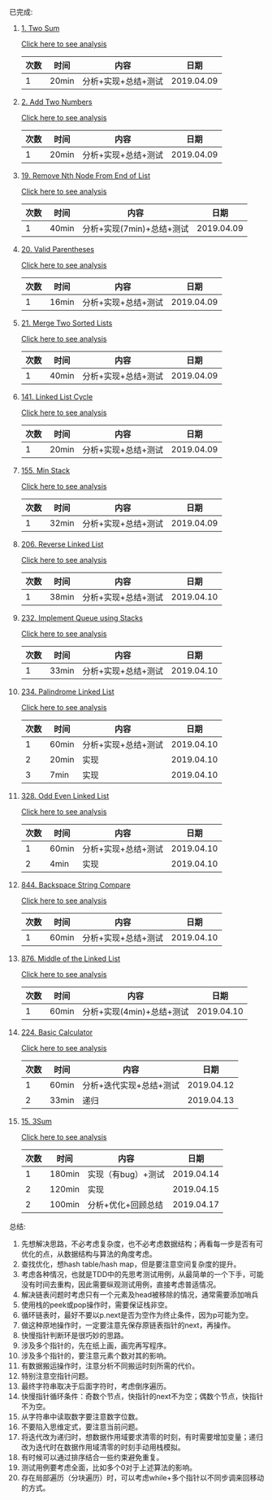 已完成:
1. [1. Two Sum](https://leetcode.com/problems/two-sum/)
   
   [Click here to see analysis](src/main/java/twosum/analysis.md)
   
   | 次数 | 时间 | 内容 | 日期 |
   | ------ | ------ | ------ | ------ |
   | 1 | 20min | 分析+实现+总结+测试 |2019.04.09|
   
1. [2. Add Two Numbers](https://leetcode.com/problems/add-two-numbers/)
   
   [Click here to see analysis](src/main/java/addtwonumbers/analysis.md)

   | 次数 | 时间 | 内容 | 日期 |
   | ------ | ------ | ------ | ------ |
   | 1 | 20min | 分析+实现+总结+测试 |2019.04.09|
   
1. [19. Remove Nth Node From End of List](https://leetcode.com/problems/remove-nth-node-from-end-of-list/)
   
   [Click here to see analysis](src/main/java/removeNthNode/analysis.md)

   | 次数 | 时间 | 内容 | 日期 |
   | ------ | ------ | ------ | ------ |
   | 1 | 40min | 分析+实现(7min)+总结+测试 | 2019.04.09|
   
1. [20. Valid Parentheses](https://leetcode.com/problems/valid-parentheses/)

   [Click here to see analysis](src/main/java/validparentheses/analysis.md)

   | 次数 | 时间 | 内容 | 日期 |
   | ------ | ------ | ------ | ------ |
   | 1 | 16min | 分析+实现+总结+测试 |2019.04.09|
   
1. [21. Merge Two Sorted Lists](https://leetcode.com/problems/merge-two-sorted-lists/)

   [Click here to see analysis](src/main/java/mergetwosortedlist/analysis.md)

   | 次数 | 时间 | 内容 | 日期 |
   | ------ | ------ | ------ | ------ |
   | 1 | 40min | 分析+实现+总结+测试 | 2019.04.09|
   
1. [141. Linked List Cycle](https://leetcode.com/problems/linked-list-cycle/)

   [Click here to see analysis](src/main/java/linklistcycle/analysis.md)

   | 次数 | 时间 | 内容 | 日期 |
   | ------ | ------ | ------ | ------ |
   | 1 | 20min | 分析+实现+总结+测试 | 2019.04.09|

1. [155. Min Stack](https://leetcode.com/problems/min-stack/)

   [Click here to see analysis](src/main/java/minstack/anaysis.md)

   | 次数 | 时间 | 内容 | 日期 |
   | ------ | ------ | ------ | ------ |
   | 1 | 32min | 分析+实现+总结+测试 | 2019.04.09|

1. [206. Reverse Linked List](https://leetcode.com/problems/reverse-linked-list/)

   [Click here to see analysis](src/main/java/reverselinkedlist/analysis.md)

   | 次数 | 时间 | 内容 | 日期 |
   | ------ | ------ | ------ | ------|
   | 1 | 38min | 分析+实现+总结+测试 |2019.04.10|

1. [232. Implement Queue using Stacks](https://leetcode.com/problems/implement-queue-using-stacks/)

   [Click here to see analysis](src/main/java/implementqueueusingstacks/analysis.md)

   | 次数 | 时间 | 内容 | 日期 |
   | ------ | ------ | ------ | ------|
   | 1 | 33min | 分析+实现+总结+测试 |2019.04.10|
   
1. [234. Palindrome Linked List](https://leetcode.com/problems/palindrome-linked-list/)

   [Click here to see analysis](src/main/java/palindromelinkedlist/analysis.md)

   | 次数 | 时间 | 内容 | 日期 |
   | ------ | ------ | ------ | ------ |
   | 1 | 60min | 分析+实现+总结+测试 |2019.04.10|
   | 2 | 20min | 实现 |2019.04.10|
   | 3 | 7min  | 实现 |2019.04.10|

1. [328. Odd Even Linked List](https://leetcode.com/problems/odd-even-linked-list/)

   [Click here to see analysis](src/main/java/oddevenlinkedlist/analysis.md)

   | 次数 | 时间 | 内容 |日期
   | ------ | ------ | ------ | ------|
   | 1 | 60min | 分析+实现+总结+测试 |2019.04.10|
   | 2 | 4min | 实现 |2019.04.10|
   
1. [844. Backspace String Compare](https://leetcode.com/problems/backspace-string-compare/)

   [Click here to see analysis](src/main/java/backspacestringcompare/analysis.md)

   | 次数 | 时间 | 内容 |日期
   | ------ | ------ | ------ | ------|
   | 1 | 60min | 分析+实现+总结+测试 |2019.04.10|

1. [876. Middle of the Linked List](https://leetcode.com/problems/middle-of-the-linked-list/)

   [Click here to see analysis](src/main/java/middleoflinkedlist/analysis.md)

   | 次数 | 时间 | 内容 |日期
   | ------ | ------ | ------ | ------|
   | 1 | 60min | 分析+实现(4min)+总结+测试 |2019.04.10|

1. [224. Basic Calculator](https://leetcode.com/problems/basic-calculator/)

   [Click here to see analysis](src/main/java/basiccalculator/analysis.md)

   | 次数 | 时间 | 内容 |日期
   | ------ | ------ | ------ | ------|
   | 1 | 60min | 分析+迭代实现+总结+测试 |2019.04.12|
   | 2 | 33min | 递归 |2019.04.13|

1. [15. 3Sum](https://leetcode.com/problems/3sum/)

   [Click here to see analysis](src/main/java/threesum/analysis.md)

   | 次数 | 时间 | 内容 |日期
   | ------ | ------ | ------ | ------|
   | 1 | 180min | 实现（有bug）+测试 |2019.04.14|
   | 2 | 120min | 实现 |2019.04.15|
   | 2 | 100min | 分析+优化+回顾总结 |2019.04.17|
总结:
1. 先想解决思路，不必考虑复杂度，也不必考虑数据结构；再看每一步是否有可优化的点，从数据结构与算法的角度考虑。
1. 查找优化，想hash table/hash map，但是要注意空间复杂度的提升。
1. 考虑各种情况，也就是TDD中的先思考测试用例，从最简单的一个下手，可能没有时间去重构，因此需要纵观测试用例，直接考虑普适情况。
1. 解决链表问题时考虑只有一个元素及head被移除的情况，通常需要添加哨兵
1. 使用栈的peek或pop操作时，需要保证栈非空。
1. 循环链表时，最好不要以p.next是否为空作为终止条件，因为p可能为空。
1. 做这种原地操作时，一定要注意先保存原链表指针的next，再操作。
1. 快慢指针判断环是很巧妙的思路。
1. 涉及多个指针的，先在纸上画，画完再写程序。
1. 涉及多个指针的，要注意元素个数对其的影响。
1. 有数据搬运操作时，注意分析不同搬运时刻所需的代价。
1. 特别注意空指针问题。
1. 最终字符串取决于后面字符时，考虑倒序遍历。
1. 快慢指针循环条件：奇数个节点，快指针的next不为空；偶数个节点，快指针不为空。
1. 从字符串中读取数字要注意数字位数。
1. 不要陷入思维定式，要注意当前问题。
1. 将迭代改为递归时，想数据作用域要求清零的时刻，有时需要增加变量；递归改为迭代时在数据作用域清零的时刻手动用栈模拟。
1. 有时候可以通过排序结合一些约束避免重复。
1. 测试用例要考虑全面，比如多个0对于上述算法的影响。
1. 存在局部遍历（分块遍历）时，可以考虑while+多个指针以不同步调来回移动的方式。